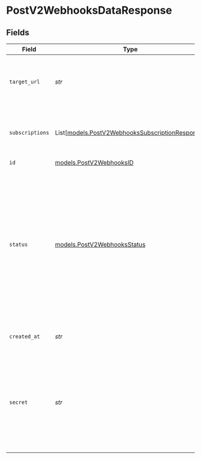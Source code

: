 # PostV2WebhooksDataResponse


## Fields

| Field                                                                                                                                                                                            | Type                                                                                                                                                                                             | Required                                                                                                                                                                                         | Description                                                                                                                                                                                      | Example                                                                                                                                                                                          |
| ------------------------------------------------------------------------------------------------------------------------------------------------------------------------------------------------ | ------------------------------------------------------------------------------------------------------------------------------------------------------------------------------------------------ | ------------------------------------------------------------------------------------------------------------------------------------------------------------------------------------------------ | ------------------------------------------------------------------------------------------------------------------------------------------------------------------------------------------------ | ------------------------------------------------------------------------------------------------------------------------------------------------------------------------------------------------ |
| `target_url`                                                                                                                                                                                     | *str*                                                                                                                                                                                            | :heavy_check_mark:                                                                                                                                                                               | URL where the webhook events will be delivered to.                                                                                                                                               | https://example.com/webhook                                                                                                                                                                      |
| `subscriptions`                                                                                                                                                                                  | List[[models.PostV2WebhooksSubscriptionResponse](../models/postv2webhookssubscriptionresponse.md)]                                                                                               | :heavy_check_mark:                                                                                                                                                                               | One or more events the webhook is subscribed to.                                                                                                                                                 |                                                                                                                                                                                                  |
| `id`                                                                                                                                                                                             | [models.PostV2WebhooksID](../models/postv2webhooksid.md)                                                                                                                                         | :heavy_check_mark:                                                                                                                                                                               | N/A                                                                                                                                                                                              |                                                                                                                                                                                                  |
| `status`                                                                                                                                                                                         | [models.PostV2WebhooksStatus](../models/postv2webhooksstatus.md)                                                                                                                                 | :heavy_check_mark:                                                                                                                                                                               | The state of the webhook. Webhooks marked as active and degraded will receive events, inactive ones will not. If a webhook remains in the degraded state for 7 days, it will be marked inactive. | active                                                                                                                                                                                           |
| `created_at`                                                                                                                                                                                     | *str*                                                                                                                                                                                            | :heavy_check_mark:                                                                                                                                                                               | When the webhook was created.                                                                                                                                                                    | 2023-04-27T13:22:49.061281000Z                                                                                                                                                                   |
| `secret`                                                                                                                                                                                         | *str*                                                                                                                                                                                            | :heavy_check_mark:                                                                                                                                                                               | The key which is used to sign the webhook events. This is only shown when setting up the webhook initially.                                                                                      | ca978112ca1bbdcafac231b39a23dc4da786eff8147c4e72b9807785afee48bb                                                                                                                                 |